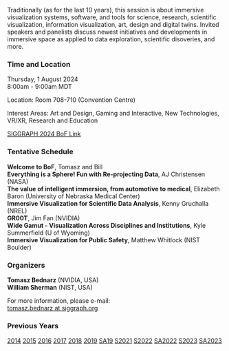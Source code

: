 Traditionally (as for the last 10 years), this session is about immersive visualization systems, software, and tools for science, research, scientific visualization, information visualization, art, design and digital twins. Invited speakers and panelists discuss newest initiatives and developments in immersive space as applied to data exploration, scientific disoveries, and more.

### Time and Location

Thursday, 1 August 2024<br />
8:00am - 9:00am MDT<br />

Location: Room 708-710 (Convention Centre)

Interest Areas: Art and Design, Gaming and Interactive, New Technologies, VR/XR, Research and Education

[SIGGRAPH 2024 BoF Link](https://s2024.conference-program.org/presentation/?id=bof_107&sess=sess241)

### Tentative Schedule
**Welcome to BoF**, Tomasz and Bill<br />
**Everything is a Sphere! Fun with Re-projecting Data**, AJ Christensen (NASA)<br />
**The value of intelligent immersion, from automotive to medical**, Elizabeth Baron (University of Nebraska Medical Center)<br />
**Immersive Visualization for Scientific Data Analysis**, Kenny Gruchalla (NREL)<br />
**GR00T**, Jim Fan (NVIDIA)<br />
**Wide Gamut - Visualization Across Disciplines and Institutions**, Kyle Summerfield (U of Wyoming)<br />
**Immersive Visualization for Public Safety**, Matthew Whitlock (NIST Boulder)<br />

### Organizers

**Tomasz Bednarz** (NVIDIA, USA)<br />
**William Sherman** (NIST, USA)<br />

For more information, please e-mail:<br />
[tomasz.bednarz at siggraph.org](mailto:tomasz.bednarz@siggraph.org)

### Previous Years

[2014](http://immersive-visualisation.blogspot.com/2014)
[2015](http://immersive-visualisation.blogspot.com/2015/)
[2016](http://immersive-visualisation.blogspot.com/2016)
[2017](/2017.html)
[2018](/2018.html)
[2019](/2019.html)
[SA19](/sa2019.html)
[S2021](/s2021.html)
[S2022](/s2022.html)
[SA2022](/sa2022.html)
[S2023](/s2023.html)
[SA2023](/sa2023.html)
